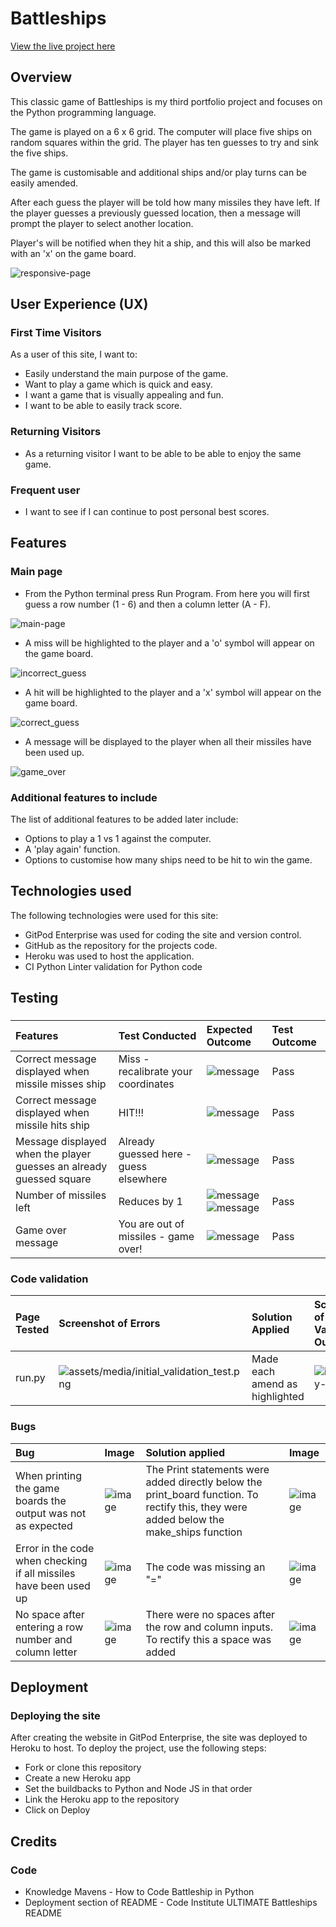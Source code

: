 
# Battleships

[View the live project here](https://my-battleship-game-86778a82a963.herokuapp.com/)

## Overview
This classic game of Battleships is my third portfolio project and focuses on the Python programming language. 

The game is played on a 6 x 6 grid. The computer will place five ships on random squares within the grid. The player has ten guesses to try and sink the five ships. 

The game is customisable and additional ships and/or play turns can be easily amended. 

After each guess the player will be told how many missiles they have left. If the player guesses a previously guessed location, then a message will prompt the player to select another location.

Player's will be notified when they hit a ship, and this will also be marked with an 'x' on the game board. 

![responsive-page](assets/media/responsive_image.png)

## User Experience (UX) 

### First Time Visitors
As a user of this site, I want to: 

* Easily understand the main purpose of the game.
* Want to play a game which is quick and easy.
* I want a game that is visually appealing and fun.
* I want to be able to easily track score.

### Returning Visitors
* As a returning visitor I want to be able to be able to enjoy the same game.

### Frequent user
* I want to see if I can continue to post personal best scores.

## Features

### Main page 

* From the Python terminal press Run Program. From here you will first guess a row number (1 - 6) and then a column letter (A - F).

![main-page](assets/media/homescreen.png)

* A miss will be highlighted to the player and a 'o' symbol will appear on the game board.

![incorrect_guess](assets/media/game_screen_after_incorrect.png)

* A hit will be highlighted to the player and a 'x' symbol will appear on the game board. 

![correct_guess](assets/media/correct_guess.png)

* A message will be displayed to the player when all their missiles have been used up.

![game_over](assets/media/game_over.png)

### Additional features to include 
The list of additional features to be added later include:

* Options to play a 1 vs 1 against the computer.
* A 'play again' function.
* Options to customise how many ships need to be hit to win the game.

## Technologies used
The following technologies were used for this site:

* GitPod Enterprise was used for coding the site and version control.
* GitHub as the repository for the projects code.
* Heroku was used to host the application.
* CI Python Linter validation for Python code

## Testing

###
|Features|Test Conducted|Expected Outcome|Test Outcome|
|:----|:----|:----|:----|
|Correct message displayed when missile misses ship|Miss - recalibrate your coordinates|![message](assets/media/miss_message.png)|Pass|
|Correct message displayed when missile hits ship|HIT!!!|![message](assets/media/hit_message.png)|Pass|
|Message displayed when the player guesses an already guessed square|Already guessed here - guess elsewhere|![message](assets/media/already_guessed_message.png)|Pass|
|Number of missiles left|Reduces by 1|![message](assets/media/missiles_left_2.png)![message](assets/media/missiles_left_3.png)|Pass|
|Game over message|You are out of missiles - game over!|![message](assets/media/game_over.png)|Pass|

### Code validation
|Page Tested|Screenshot of Errors|Solution Applied|Screenshot of Clear Validator Output|Test Outcome|
|:----|:----|:----|:----|:----|
|run.py|![assets/media/initial_validation_test.png](assets/media/initial_validation_test.png)|Made each amend as highlighted|![index.run.py-retest](assets/media/python_code_re-validation_test.png)|Pass|

### Bugs
|Bug|Image|Solution applied|Image|
|:----|:----|:----|:----|
|When printing the game boards the output was not as expected|![image](assets/media/game_board_error.png)|The Print statements were added directly below the print_board function. To rectify this, they were added below the make_ships function|![image](assets/media/game_board_fix.png)|
|Error in the code when checking if all missiles have been used up|![image](assets/media/missile_error_message.png)|The code was missing an "="|![image](assets/media/missile_error_message_fix.png)|
|No space after entering a row number and column letter|![image](assets/media/row_and_column_error.png)|There were no spaces after the row and column inputs. To rectify this a space was added|![image](assets/media/row_and_column_fix.png)|

## Deployment 
### Deploying the site
After creating the website in GitPod Enterprise, the site was deployed to Heroku to host. To deploy the project, use the following steps:
* Fork or clone this repository
* Create a new Heroku app
* Set the buildbacks to Python and Node JS in that order
* Link the Heroku app to the repository
* Click on Deploy

## Credits

### Code
* Knowledge Mavens - How to Code Battleship in Python 
* Deployment section of README - Code Institute ULTIMATE Battleships README














 
